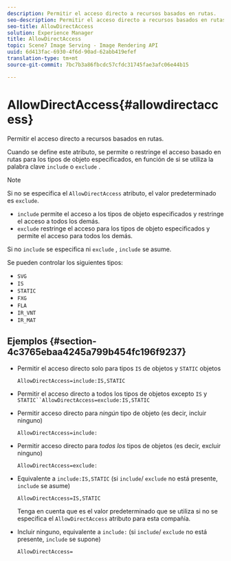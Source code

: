 ```yaml
---
description: Permitir el acceso directo a recursos basados en rutas.
seo-description: Permitir el acceso directo a recursos basados en rutas.
seo-title: AllowDirectAccess
solution: Experience Manager
title: AllowDirectAccess
topic: Scene7 Image Serving - Image Rendering API
uuid: 6d413fac-6930-4f6d-90ad-62abb419efef
translation-type: tm+mt
source-git-commit: 7bc7b3a86fbcdc57cfdc31745fae3afc06e44b15

---
```



# AllowDirectAccess{#allowdirectaccess}

Permitir el acceso directo a recursos basados en rutas.

Cuando se define este atributo, se permite o restringe el acceso basado en rutas para los tipos de objeto especificados, en función de si se utiliza la palabra clave `include` o `exclude` .

>[!NOTE]
>
>Si no se especifica el `AllowDirectAccess` atributo, el valor predeterminado es `exclude`.

* `include` permite el acceso a los tipos de objeto especificados y restringe el acceso a todos los demás.
* `exclude` restringe el acceso para los tipos de objeto especificados y permite el acceso para todos los demás.

Si no `include` se especifica ni `exclude` , `include` se asume.

Se pueden controlar los siguientes tipos:

* `SVG`
* `IS`
* `STATIC`
* `FXG`
* `FLA`
* `IR_VNT`
* `IR_MAT`

## Ejemplos {#section-4c3765ebaa4245a799b454fc196f9237}

* Permitir el acceso directo solo para tipos `IS` de objetos y `STATIC` objetos

   `AllowDirectAccess=include:IS,STATIC`

* Permitir el acceso directo a todos los tipos de objetos excepto `IS` y `STATIC``AllowDirectAccess=exclude:IS,STATIC`

* Permitir acceso directo para *ningún* tipo de objeto (es decir, incluir ninguno)

   `AllowDirectAccess=include:`

* Permitir acceso directo para *todos los* tipos de objetos (es decir, excluir ninguno)

   `AllowDirectAccess=exclude:`

* Equivalente a `include:IS,STATIC` (si `include`/ `exclude` no está presente, `include` se asume)

   `AllowDirectAccess=IS,STATIC`

   Tenga en cuenta que es el valor predeterminado que se utiliza si no se especifica el `AllowDirectAccess` atributo para esta compañía.

* Incluir ninguno, equivalente a `include:` (si `include`/ `exclude` no está presente, `include` se supone)

   `AllowDirectAccess=`

